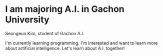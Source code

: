 # I am majoring A.I. in Gachon University
Seongeun Kim, student of Gachon A.I. 

I'm currently learning programming. 
I'm interested and want to learn more about artificial intelligence. 
Let's learn about A.I. together!
<!--
**k-seun/k-seun** is a ✨ _special_ ✨ repository because its `README.md` (this file) appears on your GitHub profile.

Here are some ideas to get you started:

- 🔭 I’m currently working on ...
- 🌱 I’m currently learning ...
- 👯 I’m looking to collaborate on ...
- 🤔 I’m looking for help with ...
- 💬 Ask me about ...
- 📫 How to reach me: ...
- 😄 Pronouns: ...
- ⚡ Fun fact: ...
-->
